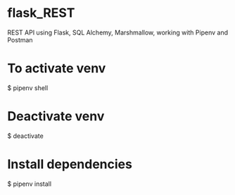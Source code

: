 # flask_REST
REST API using Flask, SQL Alchemy, Marshmallow, working with Pipenv and Postman



# To activate  venv
$ pipenv shell

# Deactivate venv
$ deactivate

# Install dependencies
$ pipenv install
